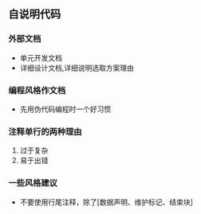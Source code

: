 ## 自说明代码

### 外部文档
* 单元开发文档
* 详细设计文档,详细说明选取方案理由

### 编程风格作文档
* 先用伪代码编程时一个好习惯

### 注释单行的两种理由
1. 过于复杂
2. 易于出错  

### 一些风格建议
* 不要使用行尾注释，除了[数据声明、维护标记、结束块]